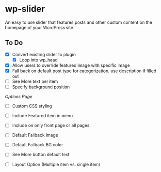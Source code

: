 # wp-slider
An easy to use slider that features posts and other custom content on the homepage of your WordPress site.

## To Do ##
- [x] Convert existing slider to plugin
  - [x] Loop into wp_head
- [x] Allow users to override featured image with specific image
- [x] Fall back on default post type for categorization, use description if filled out
- [ ] See More text per item
- [ ] Specify background position

_Options Page_
- [ ] Custom CSS styling
- [ ] Include Featured item in menu
- [ ] Include on only front page or all pages
- [ ] Default Fallback Image
- [ ] Default Fallback BG color
- [ ] See More button default text
- [ ] Layout Option (Multiple item vs. single item)

